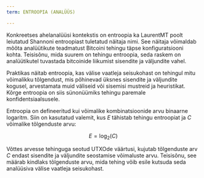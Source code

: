 ```yaml
---
term: ENTROOPIA (ANALÜÜS)

---
```

Konkreetses ahelanalüüsi kontekstis on entroopia ka LaurentMT poolt leiutatud Shannoni entroopiast tuletatud näitaja nimi. See näitaja võimaldab mõõta analüütikute teadmatust Bitcoini tehingu täpse konfiguratsiooni kohta. Teisisõnu, mida suurem on tehingu entroopia, seda raskem on analüütikutel tuvastada bitcoinide liikumist sisendite ja väljundite vahel.

Praktikas näitab entroopia, kas välise vaatleja seisukohast on tehingul mitu võimalikku tõlgendust, mis põhinevad üksnes sisendite ja väljundite kogusel, arvestamata muid väliseid või sisemisi mustreid ja heuristikat. Kõrge entroopia on siis sünonüümiks tehingu paremale konfidentsiaalsusele.

Entroopia on defineeritud kui võimalike kombinatsioonide arvu binaarne logaritm. Siin on kasutatud valemit, kus $E$ tähistab tehingu entroopiat ja $C$ võimalike tõlgenduste arvu:

$$
E = \log_2(C)
$$

Võttes arvesse tehinguga seotud UTXOde väärtusi, kujutab tõlgenduste arv $C$ endast sisendite ja väljundite seostamise võimaluste arvu. Teisisõnu, see määrab kindlaks tõlgenduste arvu, mida tehing võib esile kutsuda seda analüüsiva välise vaatleja seisukohast.